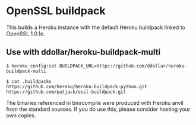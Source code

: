 # OpenSSL buildpack

This builds a Heroku instance with the default Heroku buildpack linked to OpenSSL 1.0.1e.

## Use with ddollar/heroku-buildpack-multi
 
    $ heroku config:set BUILDPACK_URL=https://github.com/ddollar/heroku-buildpack-multi

    $ cat .buildpacks
    https://github.com/heroku/heroku-buildpack-python.git
    https://github.com/patjack/ossl-buildpack.git


The binaries referenced in bin/compile were produced with Heroku anvil from the
standard sources. If you do use this, please consider hosting your own copies.
